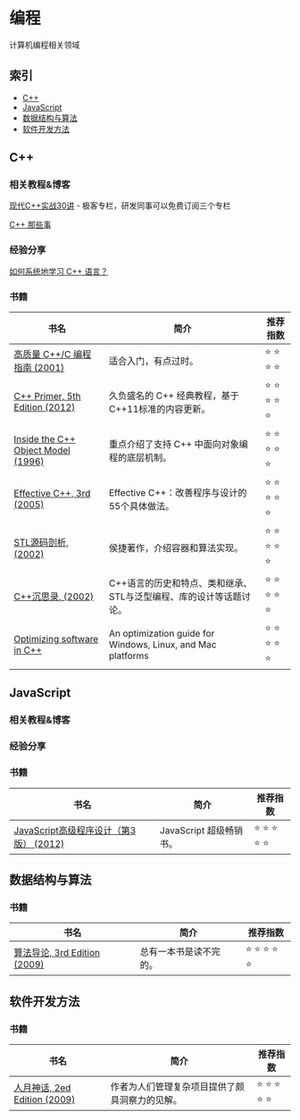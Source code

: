 # 编程

计算机编程相关领域

## 索引

* [C++](#C)
* [JavaScript](#JavaScript)
* [数据结构与算法](#数据结构与算法)
* [软件开发方法](#软件开发方法)


## C++

### 相关教程&博客

[现代C++实战30讲](https://time.geekbang.org/column/intro/100040501) - 极客专栏，研发同事可以免费订阅三个专栏

[C++ 那些事](https://github.com/Light-City/CPlusPlusThings)

### 经验分享

[如何系统地学习 C++ 语言？](https://www.zhihu.com/question/23447320)

### 书籍

| 书名  | 简介 | 推荐指数 |
| ------------- | ------------- | ------------- |
| 	[高质量 C++/C 编程指南 (2001)](https://vrlab.org.cn/~zhuq/download/%E9%AB%98%E8%B4%A8%E9%87%8F%E7%BC%96%E7%A8%8B%E6%8C%87%E5%8D%97.pdf)  | 适合入门，有点过时。  | :star: :star: :star: :star:|
| 	[C++ Primer, 5th Edition (2012)](http://libgen.rs/search.php?req=c%2B%2B+primer+5th&lg_topic=libgen&open=0&view=simple&res=25&phrase=1&column=def)  | 久负盛名的 C++ 经典教程，基于C++11标准的内容更新。  | :star: :star: :star: :star: :star:|
| 	[Inside the C++ Object Model (1996)](http://libgen.rs/search.php?req=inside+c%2B%2B+object+model&open=0&res=25&view=simple&phrase=1&column=def) | 重点介绍了支持 C++ 中面向对象编程的底层机制。 | :star: :star: :star: :star: :star:|
| 	[Effective C++, 3rd (2005)](http://libgen.rs/search.php?req=%09Effective+C%2B%2B+Third+Edition+55+Specific+Ways+to+Improve+Your+Programs+and+scott&open=0&res=25&view=simple&phrase=1&column=def)  | Effective C++：改善程序与设计的55个具体做法。  | :star: :star: :star: :star: :star:|
| 	[STL源码剖析, (2002)](http://libgen.rs/search.php?req=STL%E6%BA%90%E7%A0%81%E5%89%96%E6%9E%90&lg_topic=libgen&open=0&view=simple&res=25&phrase=1&column=def)  | 侯捷著作，介绍容器和算法实现。  | :star: :star: :star: :star: :star:|
| 	[C++沉思录, (2002)](http://libgen.rs/search.php?req=C%2B%2B%E6%B2%89%E6%80%9D%E5%BD%95&open=0&res=25&view=simple&phrase=1&column=def)  | C++语言的历史和特点、类和继承、STL与泛型编程、库的设计等话题讨论。  | :star: :star: :star: :star: :star:|
| 	[Optimizing software in C++](https://www.agner.org/optimize/optimizing_cpp.pdf)  | An optimization guide for Windows, Linux, and Mac platforms  | :star: :star: :star: :star: :star:|



## JavaScript

### 相关教程&博客

### 经验分享

### 书籍

| 书名  | 简介 | 推荐指数 |
| ------------- | ------------- | ------------- |
| 	[JavaScript高级程序设计（第3版） (2012)](http://libgen.rs/search.php?req=JavaScript%E9%AB%98%E7%BA%A7%E7%A8%8B%E5%BA%8F%E8%AE%BE%E8%AE%A1%EF%BC%88%E7%AC%AC3%E7%89%88%EF%BC%89&open=0&res=25&view=simple&phrase=1&column=def)  | JavaScript 超级畅销书。  | :star: :star: :star: :star: :star:|


## 数据结构与算法

### 书籍

| 书名  | 简介 | 推荐指数 |
| ------------- | ------------- | ------------- |
| 	[算法导论, 3rd Edition (2009)](http://libgen.rs/search.php?&req=Introduction+to+Algorithms+Thomas&phrase=1&view=simple&column=def&sort=year&sortmode=DESC)  | 总有一本书是读不完的。  | :star: :star: :star: :star: :star:|

## 软件开发方法

### 书籍

| 书名  | 简介 | 推荐指数 |
| ------------- | ------------- | ------------- |
| 	[人月神话, 2ed Edition (2009)](http://libgen.rs/search.php?req=%E4%BA%BA%E6%9C%88%E7%A5%9E%E8%AF%9D&open=0&res=25&view=simple&phrase=1&column=def)  | 作者为人们管理复杂项目提供了颇具洞察力的见解。  | :star: :star: :star: :star: :star:|
